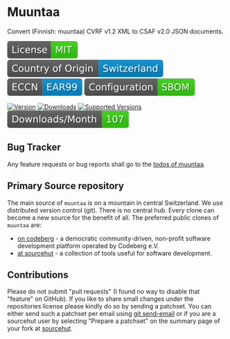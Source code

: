 # Muuntaa

Convert (Finnish: muuntaa) CVRF v1.2 XML to CSAF v2.0 JSON documents.

[![license](badges/license-spdx-mit.svg)](https://git.sr.ht/~sthagen/muuntaa/tree/default/item/LICENSE)
[![Country of Origin](badges/country-of-origin-name-switzerland-neutral.svg)](https://git.sr.ht/~sthagen/muuntaa/tree/default/item/COUNTRY-OF-ORIGIN)
[![Export Classification Control Number (ECCN)](badges/export-control-classification-number_eccn-ear99-neutral.svg)](https://git.sr.ht/~sthagen/muuntaa/tree/default/item/EXPORT-CONTROL-CLASSIFICATION-NUMBER)
[![Configuration](badges/configuration-sbom.svg)](third-party/index.html)

[![Version](https://img.shields.io/pypi/v/muuntaa.svg?style=flat)](https://pypi.python.org/pypi/muuntaa/)
[![Downloads](https://static.pepy.tech/badge/muuntaa/month)](https://pepy.tech/project/muuntaa)
[![Supported Versions](https://img.shields.io/pypi/pyversions/muuntaa.svg?style=flat)](https://pypi.python.org/pypi/muuntaa/)
[![Maintenance Status](docs/badges/downloads-per-month.svg)](https://git.sr.ht/~sthagen/muuntaa/log)

## Bug Tracker

Any feature requests or bug reports shall go to the [todos of muuntaa](https://todo.sr.ht/~sthagen/muuntaa).

## Primary Source repository

The main source of `muuntaa` is on a mountain in central Switzerland.
We use distributed version control (git).
There is no central hub.
Every clone can become a new source for the benefit of all.
The preferred public clones of `muuntaa` are:

* [on codeberg](https://codeberg.org/sthagen/muuntaa) - a democratic community-driven, non-profit software development platform operated by Codeberg e.V.
* [at sourcehut](https://git.sr.ht/~sthagen/muuntaa) - a collection of tools useful for software development.

## Contributions

Please do not submit "pull requests" (I found no way to disable that "feature" on GitHub).
If you like to share small changes under the repositories license please kindly do so by sending a patchset.
You can either send such a patchset per email using [git send-email](https://git-send-email.io) or 
if you are a sourcehut user by selecting "Prepare a patchset" on the summary page of your fork at [sourcehut](https://git.sr.ht/).
